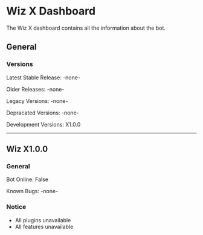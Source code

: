 # Wiz X Dashboard
The Wiz X dashboard contains all the information about the bot.

## General

### Versions
Latest Stable Release: -none-

Older Releases: -none-

Legacy Versions: -none-

Depracated Versions: -none-

Development Versions: X1.0.0


---

## Wiz X1.0.0

### General
Bot Online: False

Known Bugs: -none-

### Notice
- All plugins unavailable
- All features unavailable
